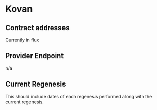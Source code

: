 # Kovan

## Contract addresses

Currently in flux

## Provider Endpoint

n/a

## Current Regenesis

This should include dates of each regenesis performed along with
the current regenesis.
